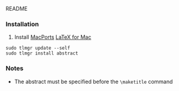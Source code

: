 README

### Installation
1. Install [MacPorts](https://www.macports.org/install.php)
[LaTeX for Mac](https://www.tug.org/mactex/)
```
sudo tlmgr update --self
sudo tlmgr install abstract
```


### Notes
* The abstract must be specified before the `\maketitle` command